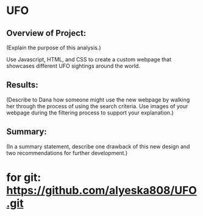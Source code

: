 # UFO

## Overview of Project: 

(Explain the purpose of this analysis.)

Use Javascript, HTML, and CSS to create a custom webpage that showcases different UFO sightings around the world.

## Results: 

(Describe to Dana how someone might use the new webpage by walking her through the process of using the search criteria. Use images of your webpage during the filtering process to support your explanation.)

## Summary: 

(In a summary statement, describe one drawback of this new design and two recommendations for further development.)

# for git: https://github.com/alyeska808/UFO.git
